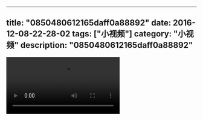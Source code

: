 
---
title: "0850480612165daff0a88892"
date: 2016-12-08-22-28-02
tags: ["小视频"]
category: "小视频"
description: "0850480612165daff0a88892"
---
<video src="http://ohtsqip0g.bkt.clouddn.com/0850480612165daff0a88892.mp4" controls="controls"></video>
